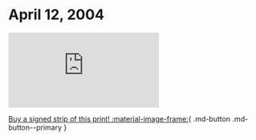 # April 12, 2004

![](https://www.achewood.com/comic.php?date=04122004)

[Buy a signed strip of this print! :material-image-frame:](https://achewood-holiday-pop-up.myshopify.com/products/strip#04122004){ .md-button .md-button--primary }
